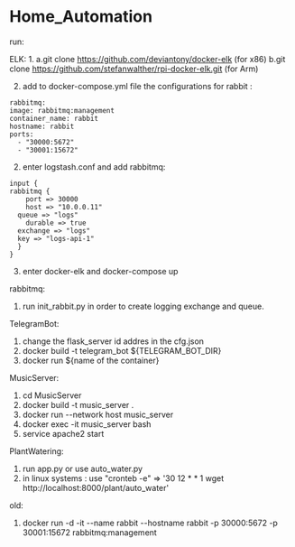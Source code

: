 # Home_Automation

run:

ELK:
  1. 
    a.git clone https://github.com/deviantony/docker-elk (for x86) 
    b.git clone https://github.com/stefanwalther/rpi-docker-elk.git (for Arm)
    
  2. add to docker-compose.yml file the configurations for rabbit : 
    
    rabbitmq:
    image: rabbitmq:management
    container_name: rabbit
    hostname: rabbit
    ports:
      - "30000:5672"
      - "30001:15672"
      
  2. enter logstash.conf and add rabbitmq:
    
    input {
    rabbitmq {
        port => 30000
        host => "10.0.0.11"
	  queue => "logs"
        durable => true
	  exchange => "logs"
	  key => "logs-api-1"
      }
    }
  
  3. enter docker-elk and docker-compose up
  
rabbitmq:
  1. run init_rabbit.py in order to create logging exchange and queue.

TelegramBot:
  1. change the flask_server id addres in the cfg.json
  2. docker build -t telegram_bot ${TELEGRAM_BOT_DIR} 
  3. docker run ${name of the container}
  
 MusicServer:
  1. cd MusicServer
  2. docker build -t music_server .
  3. docker run  --network host music_server
  4. docker exec -it music_server bash
  5. service apache2 start
  
 PlantWatering:
 1. run app.py or use auto_water.py
 2. in linux systems : use "cronteb -e" => '30 12 * * 1 wget http://localhost:8000/plant/auto_water'
 
 
 old:
  1. docker run -d -it --name rabbit --hostname rabbit -p 30000:5672 -p 30001:15672 rabbitmq:management 
     


